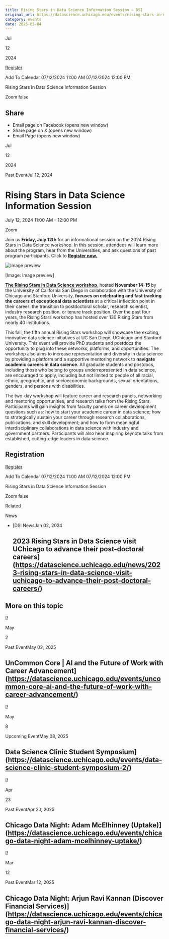 ```yaml
---
title: Rising Stars in Data Science Information Session – DSI
original_url: https://datascience.uchicago.edu/events/rising-stars-in-data-science-information-session-2
category: events
date: 2025-05-04
---
```


Jul

12

2024

[Register](https://ucsd.zoom.us/meeting/register/tJcucO6qrzksGNXo6tex84RPTuA7HJFgstT9)

Add To Calendar 07/12/2024 11:00 AM
07/12/2024 12:00 PM

Rising Stars in Data Science Information Session

Zoom
false

## Share

* Email page on Facebook (opens new window)
* Share page on X (opens new window)
* Email Page (opens new window)

<!-- Table-like structure detected -->

Jul

12

2024

Past EventJul 12, 2024

# Rising Stars in Data Science Information Session

July 12, 2024 11:00 AM – 12:00 PM

Zoom

Join us **Friday, July 12th** for an informational session on the 2024 Rising Stars in Data Science workshop. In this session, attendees will learn more about the program, hear from the Universities, and ask questions of past program participants. Click to **[Register now.](https://ucsd.zoom.us/meeting/register/tJcucO6qrzksGNXo6tex84RPTuA7HJFgstT9)**

![Image preview](https://media.licdn.com/dms/image/D5622AQHTwmYCw-TcfA/feedshare-shrink_800/0/1718985899036?e=1721865600&v=beta&t=kQqC8uS5i9iXDzFw-_U3BQ9eZfmhR7zWgVCWgN7eI8U)

[Image: Image preview]

[**The Rising Stars in Data Science workshop**](https://datascience.ucsd.edu/event/rising-stars-in-data-science-workshop-autumn-2024/), hosted **November 14-15** by the University of California San Diego in collaboration with the University of Chicago and Stanford University, **focuses on celebrating and fast tracking the careers of exceptional data scientists** at a critical inflection point in their career: the transition to postdoctoral scholar, research scientist, industry research position, or tenure track position. Over the past four years, the Rising Stars workshop has hosted over 130 Rising Stars from nearly 40 institutions.

This fall, the fifth annual Rising Stars workshop will showcase the exciting, innovative data science initiatives at UC San Diego, UChicago and Stanford University. This event will provide PhD students and postdocs the opportunity to plug into these networks, platforms, and opportunities. The workshop also aims to increase representation and diversity in data science by providing a platform and a supportive mentoring network to **navigate academic careers in data science**. All graduate students and postdocs, including those who belong to groups underrepresented in data science, are encouraged to apply, including but not limited to people of all racial, ethnic, geographic, and socioeconomic backgrounds, sexual orientations, genders, and persons with disabilities.

The two-day workshop will feature career and research panels, networking and mentoring opportunities, and research talks from the Rising Stars. Participants will gain insights from faculty panels on career development questions such as: how to start your academic career in data science; how to strategically sustain your career through research collaborations, publications, and skill development; and how to form meaningful interdisciplinary collaborations in data science with industry and government partners. Participants will also hear inspiring keynote talks from established, cutting-edge leaders in data science.

## Registration

[Register](https://ucsd.zoom.us/meeting/register/tJcucO6qrzksGNXo6tex84RPTuA7HJFgstT9)

Add To Calendar 07/12/2024 11:00 AM
07/12/2024 12:00 PM

Rising Stars in Data Science Information Session

Zoom
false

Related

News

* [DSI NewsJan 02, 2024

  ## 2023 Rising Stars in Data Science visit UChicago to advance their post-doctoral careers](https://datascience.uchicago.edu/news/2023-rising-stars-in-data-science-visit-uchicago-to-advance-their-post-doctoral-careers/)

## More on this topic

[!

May

2

Past EventMay 02, 2025

## UnCommon Core | AI and the Future of Work with Career Advancement](https://datascience.uchicago.edu/events/uncommon-core-ai-and-the-future-of-work-with-career-advancement/)
[!

May

8

Upcoming EventMay 08, 2025

## Data Science Clinic Student Symposium](https://datascience.uchicago.edu/events/data-science-clinic-student-symposium-2/)
[!

Apr

23

Past EventApr 23, 2025

## Chicago Data Night: Adam McElhinney (Uptake)](https://datascience.uchicago.edu/events/chicago-data-night-adam-mcelhinney-uptake/)
[!

Mar

12

Past EventMar 12, 2025

## Chicago Data Night: Arjun Ravi Kannan (Discover Financial Services)](https://datascience.uchicago.edu/events/chicago-data-night-arjun-ravi-kannan-discover-financial-services/)